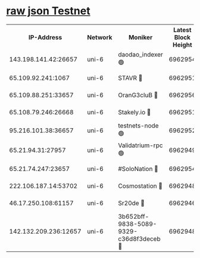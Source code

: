 [raw json Testnet](https://rpc-check.junot.stavr.tech/junot/rpc-junot-result.json)
=


<table><tr><th>IP-Address</th><th>Network</th><th>Moniker</th><th>Latest Block Height</th><th>Earliest Block Height</th><th>Catching Up</th><th>Tx Index</th><th>Voting Power</th><th>Scan Time</th></tr><tr><td>143.198.141.42:26657</td><td>uni-6</td><td>daodao_indexer 🟢</td><td>6962954</td><td>1</td><td>False</td><td>off</td><td>0</td><td>2024-01-12T02:01:42.880534056UTC</td></tr><tr><td>65.109.92.241:1067</td><td>uni-6</td><td>STAVR 🔴</td><td>6962951</td><td>1138541</td><td>False</td><td>on</td><td>6042</td><td>2024-01-12T02:01:34.531246679UTC</td></tr><tr><td>65.109.88.251:33657</td><td>uni-6</td><td>OranG3cluB 🔴</td><td>6962956</td><td>1138541</td><td>False</td><td>on</td><td>11</td><td>2024-01-12T02:01:47.454583698UTC</td></tr><tr><td>65.108.79.246:26668</td><td>uni-6</td><td>Stakely.io 🔴</td><td>6962951</td><td>1570872</td><td>False</td><td>on</td><td>1358933</td><td>2024-01-12T02:01:34.927828960UTC</td></tr><tr><td>95.216.101.38:36657</td><td>uni-6</td><td>testnets-node 🟢</td><td>6962952</td><td>1615130</td><td>False</td><td>on</td><td>0</td><td>2024-01-12T02:01:37.457731955UTC</td></tr><tr><td>65.21.94.31:27957</td><td>uni-6</td><td>Validatrium-rpc 🟢</td><td>6962949</td><td>2943363</td><td>False</td><td>on</td><td>0</td><td>2024-01-12T02:01:30.007410927UTC</td></tr><tr><td>65.21.74.247:23657</td><td>uni-6</td><td>#SoloNation 🔴</td><td>6962954</td><td>5208001</td><td>False</td><td>on</td><td>112</td><td>2024-01-12T02:01:41.961622832UTC</td></tr><tr><td>222.106.187.14:53702</td><td>uni-6</td><td>Cosmostation 🔴</td><td>6962948</td><td>5344501</td><td>False</td><td>on</td><td>110003</td><td>2024-01-12T02:01:27.496645497UTC</td></tr><tr><td>46.17.250.108:61157</td><td>uni-6</td><td>Sr20de 🔴</td><td>6962946</td><td>6419777</td><td>False</td><td>on</td><td>37</td><td>2024-01-12T02:01:21.700732159UTC</td></tr><tr><td>142.132.209.236:12657</td><td>uni-6</td><td>3b652bff-9838-5089-9329-c36d8f3deceb 🔴</td><td>6962948</td><td>6951280</td><td>False</td><td>on</td><td>157563</td><td>2024-01-12T02:01:26.108799807UTC</td></tr></table>